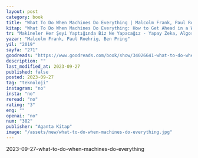 ```yaml
---
layout: post
category: book
title: "What To Do When Machines Do Everything | Malcolm Frank, Paul Roehrig, Ben Pring (Kitap)"
kitap: "What To Do When Machines Do Everything: How to Get Ahead in a World of AI, Algorithms, Bots, and Big Data"
tr: "Makineler Her Şeyi Yaptığında Biz Ne Yapacağız - Yapay Zeka, Algoritmalar, Botlar ve Büyük Veri Çağında Öne Geçmek"
yazar: "Malcolm Frank, Paul Roehrig, Ben Pring"
yil: "2019"
sayfa: "271"
goodreads: "https://www.goodreads.com/book/show/34026641-what-to-do-when-machines-do-everything"
description: ""
last_modified_at: 2023-09-27
published: false
posted: 2023-09-27
tag: "teknoloji"
instagram: "no"
insta: "no"
reread: "no"
rating: "3"
eng: ""
openai: "no"
num: "382"
publisher: "Aganta Kitap"
image: "/assets/new/what-to-do-when-machines-do-everything.jpg"
---
```


2023-09-27-what-to-do-when-machines-do-everything
